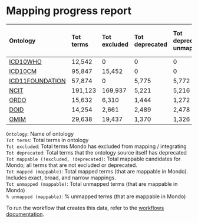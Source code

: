 # Mapping progress report
| Ontology                                         | Tot terms   | Tot excluded   | Tot deprecated   | Tot deprecated unmapped   | Tot mappable _(!excluded, !deprecated)_   | Tot mapped _(mappable)_   | Tot unmapped _(mappable)_   | % unmapped _(mappable)_   |
|:-------------------------------------------------|:------------|:---------------|:-----------------|:--------------------------|:------------------------------------------|:--------------------------|:----------------------------|:--------------------------|
| [ICD10WHO](./unmapped_icd10who.md)               | 12,542      | 0              | 0                | 0                         | 12,542                                    | 18                        | 12,524                      | 99.9%                     |
| [ICD10CM](./unmapped_icd10cm.md)                 | 95,847      | 15,452         | 0                | 0                         | 80,395                                    | 1,166                     | 79,229                      | 98.5%                     |
| [ICD11FOUNDATION](./unmapped_icd11foundation.md) | 57,874      | 0              | 5,775            | 5,772                     | 52,099                                    | 4,105                     | 47,994                      | 92.1%                     |
| [NCIT](./unmapped_ncit.md)                       | 191,123     | 169,937        | 5,221            | 5,216                     | 15,965                                    | 3,840                     | 12,125                      | 75.9%                     |
| [ORDO](./unmapped_ordo.md)                       | 15,632      | 6,310          | 1,444            | 1,272                     | 9,322                                     | 9,196                     | 126                         | 1.4%                      |
| [DOID](./unmapped_doid.md)                       | 14,254      | 2,661          | 2,489            | 2,478                     | 11,591                                    | 11,455                    | 136                         | 1.2%                      |
| [OMIM](./unmapped_omim.md)                       | 29,638      | 19,437         | 1,370            | 1,326                     | 8,832                                     | 8,803                     | 29                          | 0.3%                      |

`Ontology`: Name of ontology  
`Tot terms`: Total terms in ontology  
`Tot excluded`: Total terms Mondo has excluded from mapping / integrating  
`Tot deprecated`: Total terms that the ontology source itself has deprecated  
`Tot mappable (!excluded, !deprecated)`: Total mappable candidates for Mondo; all terms that are not excluded or 
deprecated.  
`Tot mapped (mappable)`: Total mapped terms (that are mappable in Mondo). Includes exact, broad, and narrow mappings.  
`Tot unmapped (mappable)`: Total unmapped terms (that are mappable in Mondo)  
`% unmapped (mappable)`: % unmapped terms (that are mappable in Mondo)

To run the workflow that creates this data, refer to the [workflows documentation](../developer/workflows.md).